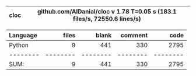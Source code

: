 cloc|github.com/AlDanial/cloc v 1.78  T=0.05 s (183.1 files/s, 72550.6 lines/s)
--- | ---

Language|files|blank|comment|code
:-------|-------:|-------:|-------:|-------:
Python|9|441|330|2795
--------|--------|--------|--------|--------
SUM:|9|441|330|2795
